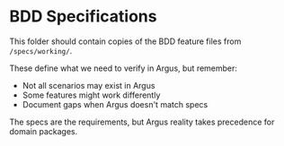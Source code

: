 # BDD Specifications

This folder should contain copies of the BDD feature files from `/specs/working/`.

These define what we need to verify in Argus, but remember:
- Not all scenarios may exist in Argus
- Some features might work differently
- Document gaps when Argus doesn't match specs

The specs are the requirements, but Argus reality takes precedence for domain packages.